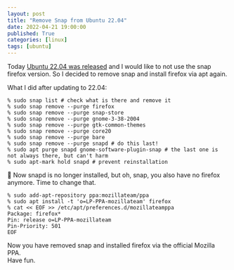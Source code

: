 ```yaml
---
layout: post
title: "Remove Snap from Ubuntu 22.04"
date: 2022-04-21 19:00:00
published: True
categories: [linux]
tags: [ubuntu]
---
```


Today [Ubuntu 22.04 was released](https://ubuntu.com/blog/ubuntu-22-04-lts-released) and I would like to not use the snap firefox version.
So I decided to remove snap and install firefox via apt again.

What I did after updating to 22.04:
```
% sudo snap list # check what is there and remove it
% sudo snap remove --purge firefox
% sudo snap remove --purge snap-store
% sudo snap remove --purge gnome-3-38-2004
% sudo snap remove --purge gtk-common-themes
% sudo snap remove --purge core20
% sudo snap remove --purge bare
% sudo snap remove --purge snapd # do this last!
% sudo apt purge snapd gnome-software-plugin-snap # the last one is not always there, but can't harm
% sudo apt-mark hold snapd # prevent reinstallation
```

🎉  Now snapd is no longer installed, but oh, snap, you also have no firefox anymore. Time to change that.

```
% sudo add-apt-repository ppa:mozillateam/ppa
% sudo apt install -t 'o=LP-PPA-mozillateam' firefox
% cat << EOF >> /etc/apt/preferences.d/mozillateamppa
Package: firefox*
Pin: release o=LP-PPA-mozillateam
Pin-Priority: 501
EOF
```

Now you have removed snap and installed firefox via the official Mozilla PPA.   
Have fun.
